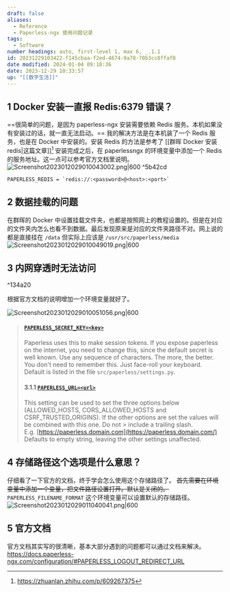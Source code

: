 ```yaml
---
draft: false
aliases:
  - Reference
  - Paperless-ngx 使用问题记录
tags:
  - Software
number headings: auto, first-level 1, max 6, _.1.1
id: 20231229103422-f145cbaa-f2ed-4674-9a78-70b3cc8ffaf8
date modified: 2024-01-04 09:18:36
date: 2023-12-29 10:33:57
up: "[[数字生活]]"
---
```


## 1 Docker 安装一直报 Redis:6379 错误？

==很简单的问题，是因为 paperless-ngx 安装需要依赖 Redis 服务。本机如果没有安装过的话，就一直无法启动。==
我的解决方法是在本机装了一个 Redis 服务，也是在 Docker 中安装的。安装 Redis 的方法是参考了 [[群晖 Docker 安装 redis|这篇文章]][^1]
安装完成之后，在 paperlessngx 的环境变量中添加一个 Redis 的服务地址。这一点可以参考官方文档里说明。
![Screenshot2023012029010043002.png|600](https://pic.237484.xyz/2023/12/202312291044404.png) ^5b42cd

```
PAPERLESS_REDIS = `redis://:<password>@<host>:<port>`
```

## 2 数据挂载的问题

在群晖的 Docker 中设置挂载文件夹，也都是按照网上的教程设置的。但是在对应的文件夹内怎么也看不到数据。最后发现原来是对应的文件夹路径不对。网上说的都是直接挂在 `/data` 但实际上应该是 `/usr/src/paperless/media`
![Screenshot2023012029010049019.png|600](https://pic.237484.xyz/2023/12/202312291052315.png)

## 3 内网穿透时无法访问

^134a20

根据官方文档的说明增加一个环境变量就好了。

![Screenshot2023012029010051056.png|600](https://pic.237484.xyz/2023/12/202312291052713.png)

> #### [`PAPERLESS_SECRET_KEY=<key>`](https://docs.paperless-ngx.com/configuration/#PAPERLESS_SECRET_KEY)
> Paperless uses this to make session tokens. If you expose paperless on the internet, you need to change this, since the default secret is well known.
> Use any sequence of characters. The more, the better. You don't need to remember this. Just face-roll your keyboard.
> Default is listed in the file `src/paperless/settings.py`.
> #### 3.1.1 [`PAPERLESS_URL=<url>`](https://docs.paperless-ngx.com/configuration/#PAPERLESS_URL)
> This setting can be used to set the three options below (ALLOWED_HOSTS, CORS_ALLOWED_HOSTS and CSRF_TRUSTED_ORIGINS). If the other options are set the values will be combined with this one. Do not > include a trailing slash. E.g. [https://paperless.domain.com](https://paperless.domain.com/)
> Defaults to empty string, leaving the other settings unaffected.

## 4 存储路径这个选项是什么意思？

仔细看了一下官方的文档，终于学会怎么使用这个存储路径了。
~~首先需要在环境变量中添加一个变量，把文件路径设置打开。默认是关闭的。~~
`PAPERLESS_FILENAME_FORMAT` 这个环境变量可以设置默认的存储路径。
![Screenshot2023012029011040041.png|600](https://pic.237484.xyz/2023/12/202312291147788.png)

## 5 官方文档

官方文档其实写的很清晰，基本大部分遇到的问题都可以通过文档来解决。
https://docs.paperless-ngx.com/configuration/#PAPERLESS_LOGOUT_REDIRECT_URL

[^1]: https://zhuanlan.zhihu.com/p/609267375